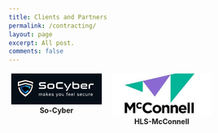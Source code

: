 ```yaml
---
title: Clients and Partners
permalink: /contracting/
layout: page
excerpt: All post.
comments: false
---
```

<div class="row">
  <div class="column">
    <img src="/assets/img/So-Cyber.png" alt="Snow" style="width:120%" style="height:90%"> <b><center> So-Cyber </center></b>
  </div>
  <div class="column">
  </div>
  <div class="column">
    <img src="/assets/img/HLS-Mcconnell.jpeg" alt="Forest" style="width:100%" style="height:90%"> <b><center> HLS-McConnell </center></b>
  </div>
</div>

<style>
* {
  box-sizing: border-box;
}

.row {
  display: flex;
}

/* Create three equal columns that sits next to each other */
.column {
  flex: 25%;
  padding: 5px;
}
</style>
